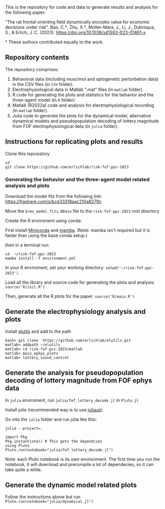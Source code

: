 This is the repository for code and data to generate results and analysis for the following paper:

"The rat frontal orienting field dynamically encodes value for economic decisions under risk". 
Bao, C.†, Zhu, X.†, Moller-Mara, J., Li, J., Dubroqua, S., & Erlich, J. C. (2023). https://doi.org/10.1038/s41593-023-01461-x

† These authors contributed equally to the work. 



## Repository contents
The repository comprises: 

1. Behavioral data (including muscimol and optogenetic perturbation data) in the CSV files (in `CSV` folder).
2. Electrophysiological data in Matlab ".mat" files (in `matlab` folder). 
3. R code for generating the plots and statistics for the behavior and the three-agent model (in `R` folder)
4. Matlab (R2022a) code and analysis for electrophysiological recording (in `matlab` folder). 
5. Julia code to generate the plots for the dynamical model, alternative dynamical models and pseudopopulation decoding of lottery magnitude from FOF electrophysiological data (in `julia` folder).

## Instructions for replicating plots and results

Clone this reposistory
```
cd 
git clone https://github.com/erlichlab/risk-fof-ppc-2023
```

### Generating the behavior and the three-agent model related analysis and plots

Download the model fits from the following link: https://figshare.com/s/bce33318aac210a8279c

Move the `brms_model_fits.RData` file to the `risk-fof-ppc-2023` root directory

Create the R enviroment using conda:

First install [Miniconda](https://docs.conda.io/en/latest/miniconda.html) and [mamba](https://github.com/mamba-org/mamba). (Note: mamba isn't required but it is faster than using the base conda setup.)

then in a terminal run:
```
cd  ~/risk-fof-ppc-2023
mamba install -f environment.yml
```

In your R enviroment, set your working directory: `setwd('~/risk-fof-ppc-2023')`.

Load all the library and source code for generating the plots and analysis: `source('R/init.R')`

Then, generate all the R plots for the paper: `source('R/main.R')`

## Generate the electrophysiology analysis and plots

Install [elutils](https://github.com/erlichlab/elutils) and add to the path
```
bash> git clone  https://github.com/erlichlab/elutils.git
matlab> addpath ~/elutils
matlab> cd risk-fof-pcc-2023/matlab
matlab> main_ephys_plots
matlab> lottery_sound_control
```

## Generate the analysis for pseudopopulation decoding of lottery magnitude from FOF ephys data

In `julia` enviroment, run `julia/fof_lottery_decode.jl` in `Pluto.jl`

Install julia (recommended way is to use [juliaup](https://github.com/JuliaLang/juliaup)).

Go into the `julia` folder and run julia like this:

`julia --project=.` 

```
import Pkg
Pkg.instantiate() # This gets the dependcies
using Pluto
Pluto.run(notebook="julia/fof_lottery_decode.jl")
```

Note: each Pluto notebook is its own environment. The first time you run the notebook, it will download and precompile a lot of dependecies, so it can take quite a while.

## Generate the dynamic model related plots

Follow the instructions above but run  `Pluto.run(notebook="julia/dynamical.jl")`

